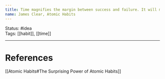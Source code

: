 ```yaml
---
title: Time magnifies the margin between success and failure. It will multiply whatever you feed it. Good habits make time your ally. Bad habits make time your enemy.
name: James Clear, Atomic Habits
---
```


Status: #idea  
Tags: [[habit]], [[time]]

---
# References
[[Atomic Habits#The Surprising Power of Atomic Habits]]